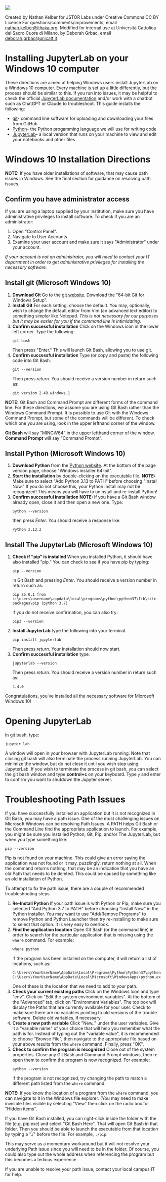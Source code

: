 <img align="left" src="https://upload.wikimedia.org/wikipedia/commons/e/e1/CC_BY_icon.svg"><br />

Created by Nathan Kelber for JSTOR Labs under Creative Commons CC BY License
For questions/comments/improvements, email nathan.kelber@ithaka.org.
Modified for internal use at Università Cattolica del Sacro Cuore di Milano, by Deborah Grbac, email deborah.grbac@unicatt.it


# Installing JupyterLab on your Windows 10 computer

These directions are aimed at helping Windows users install JupyterLab on a Windows 10 computer. Every machine is set up a little differently, but the process should be similar to this. If you run into issues, it may be helpful to check the official [JupyterLab documentation](https://jupyterlab.readthedocs.io/en/stable/getting_started/installation.html) and/or work with a chatbot such as ChatGPT or Claude to troubleshoot. This guide installs the following:

* [git](https://git-scm.com/)- command line software for uploading and downloading your files from GitHub
* [Python](https://www.python.org/)- the Python progamming language we will use for writing code
* [JupyterLab](https://jupyter.org/)- a local version that runs on your machine to view and edit your notebooks and other files

# Windows 10 Installation Directions

**NOTE:** If you have older installations of software, that may cause path issues in Windows. See the final section for guidance on resolving path issues.

## Confirm you have administrator access

If you are using a laptop supplied by your institution, make sure you have administrative privileges to install software. To check if you are an administrator:

1. Open "Control Panel".
2. Navigate to User Accounts.
3. Examine your user account and make sure it says "Administrator" under your account.

*If your account is not an administrator, you will need to contact your IT department in order to get administrative privileges for installing the necessary software.*

## Install git (Microsoft Windows 10)

1. **Download Git** Go to the [git website](https://git-scm.com/download/win). Download the "64-bit Git for Windows Setup". 
2. **Install Git** For each setting, choose the default. You may, optionally, wish to change the default editor from Vim (an advanced text editor) to something simpler like Notepad. *This is not necessary for our purposes but it may be easier for you if the command line is intimidating.*
3. **Confirm successful installation** Click on the Windows icon in the lower left corner. Type the following:
    ```
    git bash
    ```
    Then press "Enter." This will launch Git Bash, allowing you to use git.
4. **Confirm successful installation** Type (or copy and paste) the following code into Git Bash.
    ```
    git --version
    ```
    Then press *return*. You should receive a version number in return such as:
    ```
    git version 2.49.windows.1
    ```

**NOTE:** Git Bash and Command Prompt are different forms of the command line. For these directions, we assume you are using Git Bash rather than the Windows Command Prompt. It is possible to use Git with the Windows Command Prompt, but some of the commands will be different. To check which one you are using, look in the upper lefthand corner of the window. 

**Git Bash** will say "MINGW64" in the upper lefthand corner of the window.
**Command Prompt** will say "Command Prompt".

## Install Python (Microsoft Windows 10)

1. **Download Python** from the [Python website](https://www.python.org/downloads/). At the bottom of the page version page, choose "Windows installer 64-bit". 
2. **Start the installation** by double-clicking on the executable file. 
    **NOTE:** Make sure to select "Add Python 3.13 to PATH" before choosing "Install Now." If you do not choose this, your Python install may not be recognized! This means you will have to uninstall and re-install Python!
3. **Confirm successful installation**
    **NOTE:** If you have a Git Bash window already open, close it and then open a new one.
   Type: 
   ```
   python --version
   ``` 
   then press *Enter*. You should receive a response like: 
   ```
   Python 3.13.3
   ```

## Install The JupyterLab (Microsoft Windows 10)

1. **Check if "pip" is installed** When you installed Python, it should have also installed "pip." You can check to see if you have pip by typing:
    ```
    pip --version
    ```
    in Git Bash and pressing *Enter*. You should receive a version number in return such as:
    ```
    pip 25.0.1 from c:\users\username\appdata\local\programs\python\python37\lib\site-packages\pip (python 3.7)
    ```
    If you do not receive confirmation, you can also try: 
    ```
    pip3 --version
    ```
2. **Install JupyterLab** type the following into your terminal.
    ```
    pip install jupyterlab
    ```
    Then press *return*. Your installation should now start.
3. **Confirm successful installation** type:
    ```
    jupyterlab --version
    ```
    Then press *return*. You should receive a version number in return such as:
    ```
    4.4.0
    ```

Congratulations, you've installed all the necessary software for Microsoft Windows 10!

# Opening JupyterLab

In git bash, type:

```jupyter lab```

A window will open in your browser with JupyterLab running. Note that closing git bash will also terminate the process running JupyterLab. You can minimize the window, but do not close it until you wish stop using JupyterLab. If you wish to terminate the process in git bash, you can select the git bash window and type **control+c** on your keyboard. Type `y` and enter to confirm you want to shutdown the Jupyter server.

# Troubleshooting Path Issues

If you have successfully installed an application but it is not recognized in Git Bash, you may have a path issue. One of the most challenging issues on Microsoft Windows can be resolving Path Issues. A PATH helps Git Bash or the Command Line find the appropriate application to launch. For example, you might be sure you installed Python, Git, Pip, and/or The JupyterLab, but when you type something like:

```
pip --version
```

Pip is not found on your machine. This could give an error saying the application was not found or it may, puzzlingly, return nothing at all. When the command returns nothing, that may be an indication that you have an old Path that needs to be deleted. This could be caused by something like an old installation of Python.

To attempt to fix the path issue, there are a couple of recommended troubleshooting steps.
1. **Re-Install Python** If your path issue is with Python or Pip, make sure you selected "Add Python 3.7 to PATH" before choosing "Install Now" in the Python installer. You may want to use "Add/Remove Programs" to remove Python and Python Launcher then try re-installing to make sure to select that option. It is very easy to overlook.
2. **Find the application location** Open Git Bash (or the command line) in order to search for the particular application that is missing using the `where` command. For example:
    ```
    where python
    ```
    If the program has been installed on the computer, it will return a list of locations, such as:
    ```
    C:\Users\YourUserName\AppData\Local\Programs\Python\Python37\python.exe
    C:\Users\YourUserName\AppData\Local\Microsoft\WindowsApps\python.exe
   ```
    One of these is the location that we need to add to your path.
3. **Check your current existing paths** Click on the Windows Icon and type "env". Click on "Edit the system environment variables". 
    At the bottom of the "Advanced" tab, click on "Environment Variables". The top box will display the Paths that are currently available for your user. Check to make sure there are no variables pointing to old versions of the trouble software. Delete old variables, if necessary.
4. **Create a new path variable** Click "New.." under the user variables. Give it a "variable name" of your choice that will help you remember what the path is for. Instead of typing out the "variable value", it is recommended to choose "Browse File", then navigate to the appropriate file based on your above results from the `where` command. Finally, press "OK".
5. **Check to confirm the program is recognized** Close out of the system properties. Close any Git Bash and Command Prompt windows, then re-open them to confirm the program is now recognized. For example:
    ```
    python --version
    ```
    If the program is not recognized, try changing the path to match a different path listed from the `where` command. 

**NOTE:** If you know the location of a program from the `where` command, you can navigate to it in the Windows file explorer. (You may need to make invisible files visible by selecting "View" then click on the radio box for "Hidden items". 

If you have Git Bash installed, you can right-click inside the folder with the file (e.g. pip.exe) and select "Git Bash Here". That will open Git Bash in that folder. Then you should be able to launch the executable from that location by typing a "./" before the file. For example, `./pip`. 

This may serve as a momentary workaround but it will not resolve your underlying Path issue since you will need to be in the folder. Of course, you could also type out the whole address when referencing the program but this becomes a tedious experience. 

If you are unable to resolve your path issue, contact your local campus IT for help. 
